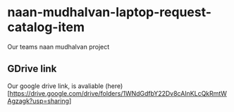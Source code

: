 # naan-mudhalvan-laptop-request-catalog-item
Our teams naan mudhalvan project 

## GDrive link
Our google drive link, is avaliable (here)[https://drive.google.com/drive/folders/1WNdGdfbY22Dv8cAInKLcQkRmtWAgzagk?usp=sharing]
